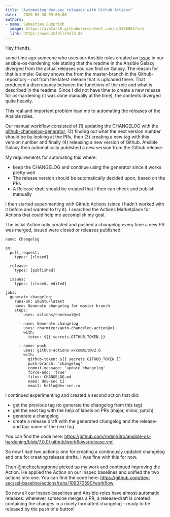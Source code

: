 ```yaml
---
title: "Automating dev-sec releases with Github Actions"
date:   2020-05-30 09:00:00
authors:
- name: Sebastian Gumprich
  image: https://avatars0.githubusercontent.com/u/3198961?v=4
  link: https://www.zufallsheld.de
---
```


Hey friends,

some time ago someone who uses our Ansible roles created an [issue](https://github.com/dev-sec/ansible-os-hardening/issues/269) in our ansible-os-hardening role stating that the readme in the Ansible Galaxy diverged from the actual releases you can find on Galaxy.
The reason for that is simple: Galaxy shows the from the master-branch in the Github-repository - *not* from the latest release that is uploaded there.
That produced a discrepancy between the functions of the role and what is described in the readme.
Since I did not have time to create a new release for os-hardening (it was done manually at the time), the contents diverged quite heavily.

This real and important problem lead me to automating the releases of the Ansible roles.

Our manual workflow consisted of (1) updating the CHANGELOG with the [github-changelog-generator](https://github.com/github-changelog-generator/github-changelog-generator), (2) finding out what the next version number should be by looking at the PRs, then (3) creating a new tag with this version number and finally (4) releasing a new version of Github. Ansible Galaxy then automatically published a new version from the Github release.

My requirements for automating this where:

* keep the CHANGELOG and continue using the generator since it works pretty well
* The release version should be automatically decided upon, based on the PRs
* A Release draft should be created that I then can check and publish manually

I then started experimenting with Github Actions (since I hadn't worked with it before and wanted to try it).
I searched the Actions Marketplace for Actions that could help me accomplish my goal.

The initial Action only created and pushed a changelog every time a new PR was merged, issued were closed or releases published:

```
name: Changelog

on:
  pull_request:
    types: [closed]

  release:
    types: [published]

  issues:
    types: [closed, edited]

jobs:
  generate_changelog:
    runs-on: ubuntu-latest
    name: Generate changelog for master branch
    steps:
      - uses: actions/checkout@v1

      - name: Generate changelog
        uses: charmixer/auto-changelog-action@v1
        with:
          token: ${{ secrets.GITHUB_TOKEN }}

      - name: push
        uses: github-actions-x/commit@v2.6
        with:
          github-token: ${{ secrets.GITHUB_TOKEN }}
          push-branch: 'changelog'
          commit-message: 'update changelog'
          force-add: 'true'
          files: CHANGELOG.md
          name: dev-sec CI
          email: hello@dev-sec.io
```

I continued experimenting and created a second action that did:

- get the previous tag (to generate the changelog from this tag)
- get the next tag with the help of labels on PRs (major, minor, patch)
- generate a changelog
- create a release draft with the generated changelog and the release- and tag-name of the next tag

You can find the code here: https://github.com/rndmh3ro/ansible-os-hardening/blob/7.0.0/.github/workflows/release.yml

So now I had two actions: one for creating a continously updated changelog and one for creating release drafts. I was fine with this for now.

Then [@micheelengronne](https://github.com/micheelengronne) picked up my work and continued improving the Action. He applied the Action on our Inspec baselines and unified the two actions into one. You can find the code here: https://github.com/dev-sec/ssl-baseline/actions/runs/109370590/workflow

So now all our Inspec-baselines and Ansible-roles have almost-automatic releases: whenever someone merges a PR, a release-draft is created containing the changes in a nicely formatted changelog - ready to be released by the push of a button!
